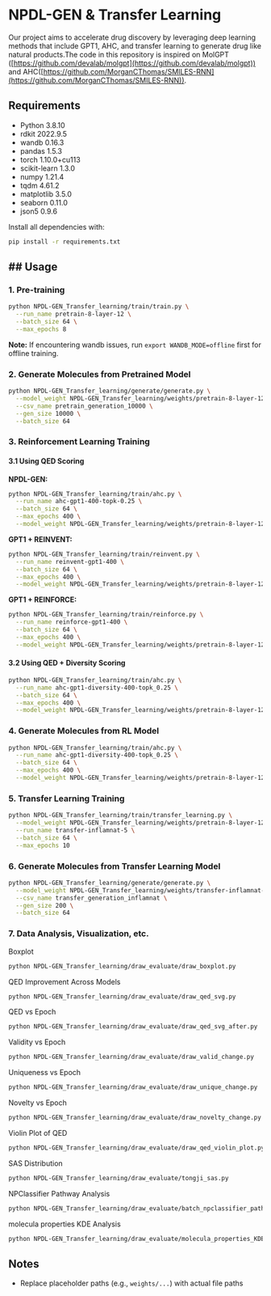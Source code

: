 # NPDL-GEN & Transfer Learning 
Our project aims to accelerate drug discovery by leveraging deep learning methods that include GPT1, AHC, and transfer learning to generate drug like natural products.The code in this repository is inspired on MolGPT ([https://github.com/devalab/molgpt](https://github.com/devalab/molgpt)) and AHC([https://github.com/MorganCThomas/SMILES-RNN](https://github.com/MorganCThomas/SMILES-RNN)).
## Requirements
- Python 3.8.10  
- rdkit 2022.9.5  
- wandb 0.16.3  
- pandas 1.5.3  
- torch 1.10.0+cu113  
- scikit-learn 1.3.0  
- numpy 1.21.4  
- tqdm 4.61.2  
- matplotlib 3.5.0  
- seaborn 0.11.0  
- json5 0.9.6  

Install all dependencies with:
```bash
pip install -r requirements.txt
```


## ## Usage
### 1. Pre-training
```bash
python NPDL-GEN_Transfer_learning/train/train.py \
  --run_name pretrain-8-layer-12 \
  --batch_size 64 \
  --max_epochs 8
```
**Note:** If encountering wandb issues, run `export WANDB_MODE=offline` first for offline training.
### 2. Generate Molecules from Pretrained Model
```bash
python NPDL-GEN_Transfer_learning/generate/generate.py \
  --model_weight NPDL-GEN_Transfer_learning/weights/pretrain-8-layer-12.pt \
  --csv_name pretrain_generation_10000 \
  --gen_size 10000 \
  --batch_size 64
```
### 3. Reinforcement Learning Training
#### 3.1 Using QED Scoring
**NPDL-GEN:**
```bash
python NPDL-GEN_Transfer_learning/train/ahc.py \
  --run_name ahc-gpt1-400-topk-0.25 \
  --batch_size 64 \
  --max_epochs 400 \
  --model_weight NPDL-GEN_Transfer_learning/weights/pretrain-8-layer-12.pt
```
**GPT1 + REINVENT:**
```bash
python NPDL-GEN_Transfer_learning/train/reinvent.py \
  --run_name reinvent-gpt1-400 \
  --batch_size 64 \
  --max_epochs 400 \
  --model_weight NPDL-GEN_Transfer_learning/weights/pretrain-8-layer-12.pt
```
**GPT1 + REINFORCE:**
```bash
python NPDL-GEN_Transfer_learning/train/reinforce.py \
  --run_name reinforce-gpt1-400 \
  --batch_size 64 \
  --max_epochs 400 \
  --model_weight NPDL-GEN_Transfer_learning/weights/pretrain-8-layer-12.pt
```
#### 3.2 Using QED + Diversity Scoring
```bash
python NPDL-GEN_Transfer_learning/train/ahc.py \
  --run_name ahc-gpt1-diversity-400-topk_0.25 \
  --batch_size 64 \
  --max_epochs 400 \
  --model_weight NPDL-GEN_Transfer_learning/weights/pretrain-8-layer-12.pt
```
### 4. Generate Molecules from RL Model
```bash
python NPDL-GEN_Transfer_learning/train/ahc.py \
  --run_name ahc-gpt1-diversity-400-topk_0.25 \
  --batch_size 64 \
  --max_epochs 400 \
  --model_weight NPDL-GEN_Transfer_learning/weights/pretrain-8-layer-12.pt
```
### 5. Transfer Learning Training
```bash
python NPDL-GEN_Transfer_learning/train/transfer_learning.py \
  --model_weight NPDL-GEN_Transfer_learning/weights/pretrain-8-layer-12.pt \
  --run_name transfer-inflamnat-5 \
  --batch_size 64 \
  --max_epochs 10
```
### 6. Generate Molecules from Transfer Learning Model
```bash
python NPDL-GEN_Transfer_learning/generate/generate.py \
  --model_weight NPDL-GEN_Transfer_learning/weights/transfer-inflamnat-5.pt \
  --csv_name transfer_generation_inflamnat \
  --gen_size 200 \
  --batch_size 64
```
### 7. Data Analysis, Visualization, etc.
Boxplot
```bash
python NPDL-GEN_Transfer_learning/draw_evaluate/draw_boxplot.py
```
QED Improvement Across Models
```bash
python NPDL-GEN_Transfer_learning/draw_evaluate/draw_qed_svg.py
```
QED vs Epoch
```bash
python NPDL-GEN_Transfer_learning/draw_evaluate/draw_qed_svg_after.py
```
Validity vs Epoch
```bash
python NPDL-GEN_Transfer_learning/draw_evaluate/draw_valid_change.py
```
Uniqueness vs Epoch
```bash
python NPDL-GEN_Transfer_learning/draw_evaluate/draw_unique_change.py
```
Novelty vs Epoch
```bash
python NPDL-GEN_Transfer_learning/draw_evaluate/draw_novelty_change.py
```
Violin Plot of QED
```bash
python NPDL-GEN_Transfer_learning/draw_evaluate/draw_qed_violin_plot.py
```
SAS Distribution
```bash
python NPDL-GEN_Transfer_learning/draw_evaluate/tongji_sas.py
```
NPClassifier Pathway Analysis
```bash
python NPDL-GEN_Transfer_learning/draw_evaluate/batch_npclassifier_pathway.py
```
molecula properties KDE Analysis
```bash
python NPDL-GEN_Transfer_learning/draw_evaluate/molecula_properties_KDE.py
```

## Notes

-   Replace placeholder paths (e.g., `weights/...`) with actual file paths